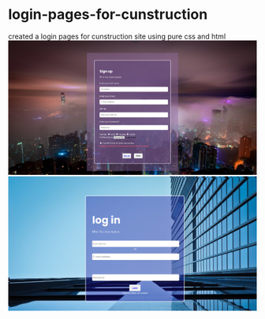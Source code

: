 # login-pages-for-cunstruction
created a login pages for cunstruction site using pure css and html
<img src="001.jpg">
<img src="002.jpg">
